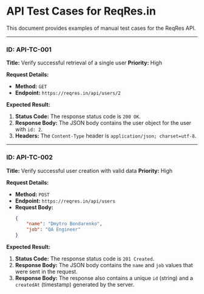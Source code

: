 # API Test Cases for ReqRes.in

This document provides examples of manual test cases for the ReqRes API.

---
### **ID:** API-TC-001
**Title:** Verify successful retrieval of a single user
**Priority:** High

**Request Details:**
*   **Method:** `GET`
*   **Endpoint:** `https://reqres.in/api/users/2`

**Expected Result:**
1.  **Status Code:** The response status code is `200 OK`.
2.  **Response Body:** The JSON body contains the user object for the user with `id: 2`.
3.  **Headers:** The `Content-Type` header is `application/json; charset=utf-8`.

---
### **ID:** API-TC-002
**Title:** Verify successful user creation with valid data
**Priority:** High

**Request Details:**
*   **Method:** `POST`
*   **Endpoint:** `https://reqres.in/api/users`
*   **Request Body:**
    ```json
    {
        "name": "Dmytro Bondarenko",
        "job": "QA Engineer"
    }
    ```

**Expected Result:**
1.  **Status Code:** The response status code is `201 Created`.
2.  **Response Body:** The JSON body contains the `name` and `job` values that were sent in the request.
3.  **Response Body:** The response also contains a unique `id` (string) and a `createdAt` (timestamp) generated by the server.
